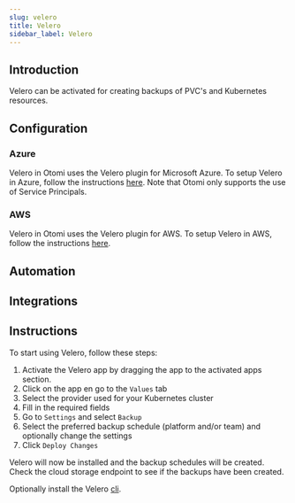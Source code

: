 ```yaml
---
slug: velero
title: Velero
sidebar_label: Velero
---
```



## Introduction

Velero can be activated for creating backups of PVC's and Kubernetes resources.

## Configuration

### Azure

Velero in Otomi uses the Velero plugin for Microsoft Azure. To setup Velero in Azure, follow the instructions [here](https://github.com/vmware-tanzu/velero-plugin-for-microsoft-azure). Note that Otomi only supports the use of Service Principals.

### AWS

Velero in Otomi uses the Velero plugin for AWS. To setup Velero in AWS, follow the instructions [here](https://github.com/vmware-tanzu/velero-plugin-for-aws).

## Automation

## Integrations

## Instructions

 To start using Velero, follow these steps:

1. Activate the Velero app by dragging the app to the activated apps section.
2. Click on the app en go to the `Values` tab
3. Select the provider used for your Kubernetes cluster
4. Fill in the required fields
5. Go to `Settings` and select `Backup`
6. Select the preferred backup schedule (platform and/or team) and optionally change the settings
7. Click `Deploy Changes`

Velero will now be installed and the backup schedules will be created. Check the cloud storage endpoint to see if the backups have been created.

Optionally install the Velero [cli](https://velero.io/docs/v1.9/velero-install/).
